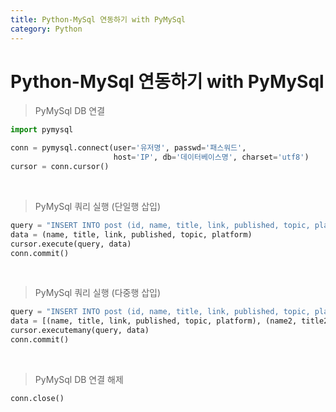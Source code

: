 ```yaml
---
title: Python-MySql 연동하기 with PyMySql
category: Python
---
```


# Python-MySql 연동하기 with PyMySql

> PyMySql DB 연결

```python
import pymysql

conn = pymysql.connect(user='유저명', passwd='패스워드',
                       host='IP', db='데이터베이스명', charset='utf8')
cursor = conn.cursor()
```

<br>

> PyMySql 쿼리 실행 (단일행 삽입)

```python
query = "INSERT INTO post (id, name, title, link, published, topic, platform) VALUE (0, %s, %s, %s, %s, %s, %s)"
data = (name, title, link, published, topic, platform)
cursor.execute(query, data)
conn.commit()
```

<br>

> PyMySql 쿼리 실행 (다중행 삽입)

```python
query = "INSERT INTO post (id, name, title, link, published, topic, platform) VALUE (0, %s, %s, %s, %s, %s, %s)"
data = [(name, title, link, published, topic, platform), (name2, title2, link2, published2, topic2, platform2)...]
cursor.executemany(query, data)
conn.commit()
```

<br>

> PyMySql DB 연결 해제

```python
conn.close()
```